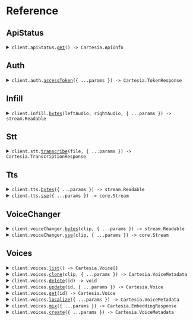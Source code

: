 # Reference

## ApiStatus

<details><summary><code>client.apiStatus.<a href="/src/api/resources/apiStatus/client/Client.ts">get</a>() -> Cartesia.ApiInfo</code></summary>
<dl>
<dd>

#### 🔌 Usage

<dl>
<dd>

<dl>
<dd>

```typescript
await client.apiStatus.get();
```

</dd>
</dl>
</dd>
</dl>

#### ⚙️ Parameters

<dl>
<dd>

<dl>
<dd>

**requestOptions:** `ApiStatus.RequestOptions`

</dd>
</dl>
</dd>
</dl>

</dd>
</dl>
</details>

## Auth

<details><summary><code>client.auth.<a href="/src/api/resources/auth/client/Client.ts">accessToken</a>({ ...params }) -> Cartesia.TokenResponse</code></summary>
<dl>
<dd>

#### 📝 Description

<dl>
<dd>

<dl>
<dd>

Generates a new Access Token for the client. These tokens are short-lived and should be used to make requests to the API from authenticated clients.

</dd>
</dl>
</dd>
</dl>

#### 🔌 Usage

<dl>
<dd>

<dl>
<dd>

```typescript
await client.auth.accessToken({
    grants: {
        tts: true,
        stt: true,
    },
    expiresIn: 60,
});
```

</dd>
</dl>
</dd>
</dl>

#### ⚙️ Parameters

<dl>
<dd>

<dl>
<dd>

**request:** `Cartesia.TokenRequest`

</dd>
</dl>

<dl>
<dd>

**requestOptions:** `Auth.RequestOptions`

</dd>
</dl>
</dd>
</dl>

</dd>
</dl>
</details>

## Infill

<details><summary><code>client.infill.<a href="/src/api/resources/infill/client/Client.ts">bytes</a>(leftAudio, rightAudio, { ...params }) -> stream.Readable</code></summary>
<dl>
<dd>

#### 📝 Description

<dl>
<dd>

<dl>
<dd>

Generate audio that smoothly connects two existing audio segments. This is useful for inserting new speech between existing speech segments while maintaining natural transitions.

**The cost is 1 credit per character of the infill text plus a fixed cost of 300 credits.**

Infilling is only available on `sonic-2` at this time.

At least one of `left_audio` or `right_audio` must be provided.

As with all generative models, there's some inherent variability, but here's some tips we recommend to get the best results from infill:

- Use longer infill transcripts
    - This gives the model more flexibility to adapt to the rest of the audio
- Target natural pauses in the audio when deciding where to clip
    - This means you don't need word-level timestamps to be as precise
- Clip right up to the start and end of the audio segment you want infilled, keeping as much silence in the left/right audio segments as possible
    - This helps the model generate more natural transitions
      </dd>
      </dl>
      </dd>
      </dl>

#### 🔌 Usage

<dl>
<dd>

<dl>
<dd>

```typescript
await client.infill.bytes(fs.createReadStream("/path/to/your/file"), fs.createReadStream("/path/to/your/file"), {
    modelId: "sonic-2",
    language: "en",
    transcript: "middle segment",
    voiceId: "694f9389-aac1-45b6-b726-9d9369183238",
    outputFormatContainer: "mp3",
    outputFormatSampleRate: 44100,
    outputFormatBitRate: 128000,
    voiceExperimentalControlsSpeed: "slowest",
    voiceExperimentalControlsEmotion: ["surprise:high", "curiosity:high"],
});
```

</dd>
</dl>
</dd>
</dl>

#### ⚙️ Parameters

<dl>
<dd>

<dl>
<dd>

**leftAudio:** `File | fs.ReadStream | Blob`

</dd>
</dl>

<dl>
<dd>

**rightAudio:** `File | fs.ReadStream | Blob`

</dd>
</dl>

<dl>
<dd>

**request:** `Cartesia.InfillBytesRequest`

</dd>
</dl>

<dl>
<dd>

**requestOptions:** `Infill.RequestOptions`

</dd>
</dl>
</dd>
</dl>

</dd>
</dl>
</details>

## Stt

<details><summary><code>client.stt.<a href="/src/api/resources/stt/client/Client.ts">transcribe</a>(file, { ...params }) -> Cartesia.TranscriptionResponse</code></summary>
<dl>
<dd>

#### 📝 Description

<dl>
<dd>

<dl>
<dd>

Transcribes audio files into text using Cartesia's Speech-to-Text API.

Upload an audio file and receive a complete transcription response. Supports arbitrarily long audio files with automatic intelligent chunking for longer audio.

**Supported audio formats:** flac, m4a, mp3, mp4, mpeg, mpga, oga, ogg, wav, webm

**Response format:** Returns JSON with transcribed text, duration, and language. Include `timestamp_granularities: ["word"]` to get word-level timestamps.

**Pricing:** Batch transcription is priced at **1 credit per 2 seconds** of audio processed.

<Note>
For migrating from the OpenAI SDK, see our [OpenAI Whisper to Cartesia Ink Migration Guide](/api-reference/stt/migrate-from-open-ai).
</Note>
</dd>
</dl>
</dd>
</dl>

#### 🔌 Usage

<dl>
<dd>

<dl>
<dd>

```typescript
await client.stt.transcribe(fs.createReadStream("/path/to/your/file"), {
    model: "ink-whisper",
    language: "en",
});
```

</dd>
</dl>
</dd>
</dl>

#### ⚙️ Parameters

<dl>
<dd>

<dl>
<dd>

**file:** `File | fs.ReadStream | Blob`

</dd>
</dl>

<dl>
<dd>

**request:** `Cartesia.TranscriptionRequest`

</dd>
</dl>

<dl>
<dd>

**requestOptions:** `Stt.RequestOptions`

</dd>
</dl>
</dd>
</dl>

</dd>
</dl>
</details>

## Tts

<details><summary><code>client.tts.<a href="/src/api/resources/tts/client/Client.ts">bytes</a>({ ...params }) -> stream.Readable</code></summary>
<dl>
<dd>

#### 🔌 Usage

<dl>
<dd>

<dl>
<dd>

```typescript
await client.tts.bytes({
    modelId: "sonic-2",
    transcript: "Hello, world!",
    voice: {
        mode: "id",
        id: "694f9389-aac1-45b6-b726-9d9369183238",
    },
    language: "en",
    outputFormat: {
        container: "mp3",
        sampleRate: 44100,
        bitRate: 128000,
    },
});
```

</dd>
</dl>
</dd>
</dl>

#### ⚙️ Parameters

<dl>
<dd>

<dl>
<dd>

**request:** `Cartesia.TtsRequest`

</dd>
</dl>

<dl>
<dd>

**requestOptions:** `Tts.RequestOptions`

</dd>
</dl>
</dd>
</dl>

</dd>
</dl>
</details>

<details><summary><code>client.tts.<a href="/src/api/resources/tts/client/Client.ts">sse</a>({ ...params }) -> core.Stream<Cartesia.WebSocketResponse></code></summary>
<dl>
<dd>

#### 🔌 Usage

<dl>
<dd>

<dl>
<dd>

```typescript
const response = await client.tts.sse({
    modelId: "sonic-2",
    transcript: "Hello, world!",
    voice: {
        mode: "id",
        id: "694f9389-aac1-45b6-b726-9d9369183238",
    },
    language: "en",
    outputFormat: {
        container: "raw",
        sampleRate: 44100,
        encoding: "pcm_f32le",
    },
});
for await (const item of response) {
    console.log(item);
}
```

</dd>
</dl>
</dd>
</dl>

#### ⚙️ Parameters

<dl>
<dd>

<dl>
<dd>

**request:** `Cartesia.TtssseRequest`

</dd>
</dl>

<dl>
<dd>

**requestOptions:** `Tts.RequestOptions`

</dd>
</dl>
</dd>
</dl>

</dd>
</dl>
</details>

## VoiceChanger

<details><summary><code>client.voiceChanger.<a href="/src/api/resources/voiceChanger/client/Client.ts">bytes</a>(clip, { ...params }) -> stream.Readable</code></summary>
<dl>
<dd>

#### 📝 Description

<dl>
<dd>

<dl>
<dd>

Takes an audio file of speech, and returns an audio file of speech spoken with the same intonation, but with a different voice.

This endpoint is priced at 15 characters per second of input audio.

</dd>
</dl>
</dd>
</dl>

#### 🔌 Usage

<dl>
<dd>

<dl>
<dd>

```typescript
await client.voiceChanger.bytes(fs.createReadStream("/path/to/your/file"), {
    voiceId: "694f9389-aac1-45b6-b726-9d9369183238",
    outputFormatContainer: "mp3",
    outputFormatSampleRate: 44100,
    outputFormatBitRate: 128000,
});
```

</dd>
</dl>
</dd>
</dl>

#### ⚙️ Parameters

<dl>
<dd>

<dl>
<dd>

**clip:** `File | fs.ReadStream | Blob`

</dd>
</dl>

<dl>
<dd>

**request:** `Cartesia.VoiceChangerBytesRequest`

</dd>
</dl>

<dl>
<dd>

**requestOptions:** `VoiceChanger.RequestOptions`

</dd>
</dl>
</dd>
</dl>

</dd>
</dl>
</details>

<details><summary><code>client.voiceChanger.<a href="/src/api/resources/voiceChanger/client/Client.ts">sse</a>(clip, { ...params }) -> core.Stream<Cartesia.StreamingResponse></code></summary>
<dl>
<dd>

#### 🔌 Usage

<dl>
<dd>

<dl>
<dd>

```typescript
const response = await client.voiceChanger.sse(fs.createReadStream("/path/to/your/file"), {
    voiceId: "694f9389-aac1-45b6-b726-9d9369183238",
    outputFormatContainer: "mp3",
    outputFormatSampleRate: 44100,
    outputFormatBitRate: 128000,
});
for await (const item of response) {
    console.log(item);
}
```

</dd>
</dl>
</dd>
</dl>

#### ⚙️ Parameters

<dl>
<dd>

<dl>
<dd>

**clip:** `File | fs.ReadStream | Blob`

</dd>
</dl>

<dl>
<dd>

**request:** `Cartesia.VoiceChangerSseRequest`

</dd>
</dl>

<dl>
<dd>

**requestOptions:** `VoiceChanger.RequestOptions`

</dd>
</dl>
</dd>
</dl>

</dd>
</dl>
</details>

## Voices

<details><summary><code>client.voices.<a href="/src/api/resources/voices/client/Client.ts">list</a>() -> Cartesia.Voice[]</code></summary>
<dl>
<dd>

#### 🔌 Usage

<dl>
<dd>

<dl>
<dd>

```typescript
await client.voices.list();
```

</dd>
</dl>
</dd>
</dl>

#### ⚙️ Parameters

<dl>
<dd>

<dl>
<dd>

**requestOptions:** `Voices.RequestOptions`

</dd>
</dl>
</dd>
</dl>

</dd>
</dl>
</details>

<details><summary><code>client.voices.<a href="/src/api/resources/voices/client/Client.ts">clone</a>(clip, { ...params }) -> Cartesia.VoiceMetadata</code></summary>
<dl>
<dd>

#### 📝 Description

<dl>
<dd>

<dl>
<dd>

Clone a voice from an audio clip. This endpoint has two modes, stability and similarity.

Similarity mode clones are more similar to the source clip, but may reproduce background noise. For these, use an audio clip about 5 seconds long.

Stability mode clones are more stable, but may not sound as similar to the source clip. For these, use an audio clip 10-20 seconds long.

</dd>
</dl>
</dd>
</dl>

#### 🔌 Usage

<dl>
<dd>

<dl>
<dd>

```typescript
await client.voices.clone(fs.createReadStream("/path/to/your/file"), {
    name: "A high-stability cloned voice",
    description: "Copied from Cartesia docs",
    mode: "stability",
    language: "en",
});
```

</dd>
</dl>
</dd>
</dl>

#### ⚙️ Parameters

<dl>
<dd>

<dl>
<dd>

**clip:** `File | fs.ReadStream | Blob`

</dd>
</dl>

<dl>
<dd>

**request:** `Cartesia.CloneVoiceRequest`

</dd>
</dl>

<dl>
<dd>

**requestOptions:** `Voices.RequestOptions`

</dd>
</dl>
</dd>
</dl>

</dd>
</dl>
</details>

<details><summary><code>client.voices.<a href="/src/api/resources/voices/client/Client.ts">delete</a>(id) -> void</code></summary>
<dl>
<dd>

#### 🔌 Usage

<dl>
<dd>

<dl>
<dd>

```typescript
await client.voices.delete("id");
```

</dd>
</dl>
</dd>
</dl>

#### ⚙️ Parameters

<dl>
<dd>

<dl>
<dd>

**id:** `Cartesia.VoiceId`

</dd>
</dl>

<dl>
<dd>

**requestOptions:** `Voices.RequestOptions`

</dd>
</dl>
</dd>
</dl>

</dd>
</dl>
</details>

<details><summary><code>client.voices.<a href="/src/api/resources/voices/client/Client.ts">update</a>(id, { ...params }) -> Cartesia.Voice</code></summary>
<dl>
<dd>

#### 🔌 Usage

<dl>
<dd>

<dl>
<dd>

```typescript
await client.voices.update("id", {
    name: "name",
    description: "description",
});
```

</dd>
</dl>
</dd>
</dl>

#### ⚙️ Parameters

<dl>
<dd>

<dl>
<dd>

**id:** `Cartesia.VoiceId`

</dd>
</dl>

<dl>
<dd>

**request:** `Cartesia.UpdateVoiceRequest`

</dd>
</dl>

<dl>
<dd>

**requestOptions:** `Voices.RequestOptions`

</dd>
</dl>
</dd>
</dl>

</dd>
</dl>
</details>

<details><summary><code>client.voices.<a href="/src/api/resources/voices/client/Client.ts">get</a>(id) -> Cartesia.Voice</code></summary>
<dl>
<dd>

#### 🔌 Usage

<dl>
<dd>

<dl>
<dd>

```typescript
await client.voices.get("id");
```

</dd>
</dl>
</dd>
</dl>

#### ⚙️ Parameters

<dl>
<dd>

<dl>
<dd>

**id:** `Cartesia.VoiceId`

</dd>
</dl>

<dl>
<dd>

**requestOptions:** `Voices.RequestOptions`

</dd>
</dl>
</dd>
</dl>

</dd>
</dl>
</details>

<details><summary><code>client.voices.<a href="/src/api/resources/voices/client/Client.ts">localize</a>({ ...params }) -> Cartesia.VoiceMetadata</code></summary>
<dl>
<dd>

#### 📝 Description

<dl>
<dd>

<dl>
<dd>

Create a new voice from an existing voice localized to a new language and dialect.

</dd>
</dl>
</dd>
</dl>

#### 🔌 Usage

<dl>
<dd>

<dl>
<dd>

```typescript
await client.voices.localize({
    voiceId: "694f9389-aac1-45b6-b726-9d9369183238",
    name: "Sarah Peninsular Spanish",
    description: "Sarah Voice in Peninsular Spanish",
    language: "es",
    originalSpeakerGender: "female",
    dialect: "pe",
});
```

</dd>
</dl>
</dd>
</dl>

#### ⚙️ Parameters

<dl>
<dd>

<dl>
<dd>

**request:** `Cartesia.LocalizeVoiceRequest`

</dd>
</dl>

<dl>
<dd>

**requestOptions:** `Voices.RequestOptions`

</dd>
</dl>
</dd>
</dl>

</dd>
</dl>
</details>

<details><summary><code>client.voices.<a href="/src/api/resources/voices/client/Client.ts">mix</a>({ ...params }) -> Cartesia.EmbeddingResponse</code></summary>
<dl>
<dd>

#### 🔌 Usage

<dl>
<dd>

<dl>
<dd>

```typescript
await client.voices.mix({
    voices: [
        {
            id: "id",
            weight: 1.1,
        },
        {
            id: "id",
            weight: 1.1,
        },
    ],
});
```

</dd>
</dl>
</dd>
</dl>

#### ⚙️ Parameters

<dl>
<dd>

<dl>
<dd>

**request:** `Cartesia.MixVoicesRequest`

</dd>
</dl>

<dl>
<dd>

**requestOptions:** `Voices.RequestOptions`

</dd>
</dl>
</dd>
</dl>

</dd>
</dl>
</details>

<details><summary><code>client.voices.<a href="/src/api/resources/voices/client/Client.ts">create</a>({ ...params }) -> Cartesia.VoiceMetadata</code></summary>
<dl>
<dd>

#### 📝 Description

<dl>
<dd>

<dl>
<dd>

Create voice from raw features. If you'd like to clone a voice from an audio file, please use Clone Voice instead.

</dd>
</dl>
</dd>
</dl>

#### 🔌 Usage

<dl>
<dd>

<dl>
<dd>

```typescript
await client.voices.create({
    name: "My Custom Voice",
    description: "A custom voice created through the API",
    embedding: [],
    language: "en",
    baseVoiceId: "123e4567-e89b-12d3-a456-426614174000",
});
```

</dd>
</dl>
</dd>
</dl>

#### ⚙️ Parameters

<dl>
<dd>

<dl>
<dd>

**request:** `Cartesia.CreateVoiceRequest`

</dd>
</dl>

<dl>
<dd>

**requestOptions:** `Voices.RequestOptions`

</dd>
</dl>
</dd>
</dl>

</dd>
</dl>
</details>
